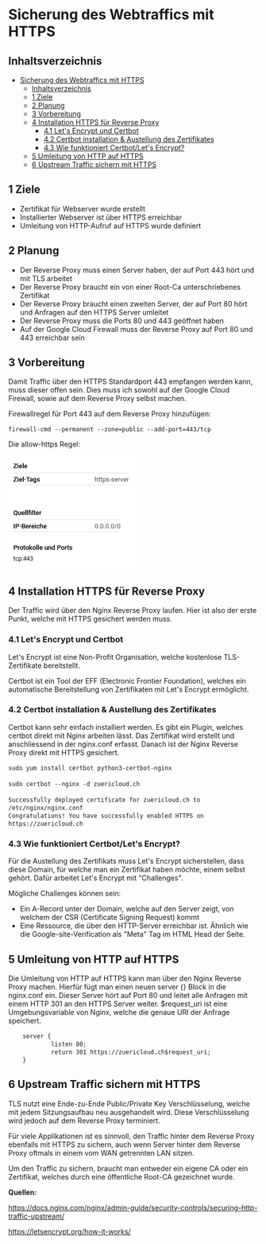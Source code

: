 # Sicherung des Webtraffics mit HTTPS

## Inhaltsverzeichnis

- [Sicherung des Webtraffics mit HTTPS](#sicherung-des-webtraffics-mit-https)
  - [Inhaltsverzeichnis](#inhaltsverzeichnis)
  - [1 Ziele](#1-ziele)
  - [2 Planung](#2-planung)
  - [3 Vorbereitung](#3-vorbereitung)
  - [4 Installation HTTPS für Reverse Proxy](#4-installation-https-für-reverse-proxy)
    - [4.1 Let's Encrypt und Certbot](#41-lets-encrypt-und-certbot)
    - [4.2 Certbot installation & Austellung des Zertifikates](#42-certbot-installation--austellung-des-zertifikates)
    - [4.3 Wie funktioniert Certbot/Let's Encrypt?](#43-wie-funktioniert-certbotlets-encrypt)
  - [5 Umleitung von HTTP auf HTTPS](#5-umleitung-von-http-auf-https)
  - [6 Upstream Traffic sichern mit HTTPS](#6-upstream-traffic-sichern-mit-https)

## 1 Ziele

- Zertifikat für Webserver wurde erstellt 
- Installierter Webserver ist über HTTPS erreichbar
- Umleitung von HTTP-Aufruf auf HTTPS wurde definiert

## 2 Planung

- Der Reverse Proxy muss einen Server haben, der auf Port 443 hört und mit TLS arbeitet
- Der Reverse Proxy braucht ein von einer Root-Ca unterschriebenes Zertifikat
- Der Reverse Proxy braucht einen zweiten Server, der auf Port 80 hört und Anfragen auf den HTTPS Server umleitet
- Der Reverse Proxy muss die Ports 80 und 443 geöffnet haben
- Auf der Google Cloud Firewall muss der Reverse Proxy auf Port 80 und 443 erreichbar sein 

## 3 Vorbereitung 

Damit Traffic über den HTTPS Standardport 443 empfangen werden kann, muss dieser offen sein. Dies muss ich sowohl auf der Google Cloud Firewall, sowie auf dem Reverse Proxy selbst machen. 

Firewallregel für Port 443 auf dem Reverse Proxy hinzufügen:

    firewall-cmd --permanent --zone=public --add-port=443/tcp
  
Die allow-https Regel:

![](./images/2022-05-02-14-38-51.png)

## 4 Installation HTTPS für Reverse Proxy

Der Traffic wird über den Nginx Reverse Proxy laufen. Hier ist also der erste Punkt, welche mit HTTPS gesichert werden muss.

### 4.1 Let's Encrypt und Certbot

Let's Encrypt ist eine Non-Profit Organisation, welche kostenlose TLS-Zertifikate bereitstellt.

Certbot ist ein Tool der EFF (Electronic Frontier Foundation), welches ein automatische Bereitstellung von Zertifikaten mit Let's Encrypt ermöglicht.

### 4.2 Certbot installation & Austellung des Zertifikates

Certbot kann sehr einfach installiert werden. Es gibt ein Plugin, welches certbot direkt mit Nginx arbeiten lässt. Das Zertifikat wird erstellt und anschliessend in der nginx.conf erfasst. Danach ist der Nginx Reverse Proxy direkt mit HTTPS gesichert.

    sudo yum install certbot python3-certbot-nginx

    sudo certbot --nginx -d zuericloud.ch

    Successfully deployed certificate for zuericloud.ch to /etc/nginx/nginx.conf
    Congratulations! You have successfully enabled HTTPS on https://zuericloud.ch

### 4.3 Wie funktioniert Certbot/Let's Encrypt?

Für die Austellung des Zertifikats muss Let's Encrypt sicherstellen, dass diese Domain, für welche man ein Zertifikat haben möchte, einem selbst gehört. Dafür arbeitet Let's Encrypt mit "Challenges".

Mögliche Challenges können sein:

- Ein A-Record unter der Domain, welche auf den Server zeigt, von welchem der CSR (Certificate Signing Request) kommt
- Eine Ressource, die über den HTTP-Server erreichbar ist. Ähnlich wie die Google-site-Verification als "Meta" Tag im HTML Head der Seite.

## 5 Umleitung von HTTP auf HTTPS

Die Umleitung von HTTP auf HTTPS kann man über den Nginx Reverse Proxy machen. Hierfür fügt man einen neuen server {} Block in die nginx.conf ein. Dieser Server hört auf Port 80 und leitet alle Anfragen mit einem HTTP 301 an den HTTPS Server weiter. $request_uri ist eine Umgebungsvariable von Nginx, welche die genaue URI der Anfrage speichert.

        server {
                listen 80;
                return 301 https://zuericloud.ch$request_uri;
        }

## 6 Upstream Traffic sichern mit HTTPS

TLS nutzt eine Ende-zu-Ende Public/Private Key Verschlüsselung, welche mit jedem Sitzungsaufbau neu ausgehandelt wird. Diese Verschlüsselung wird jedoch auf dem Reverse Proxy terminiert.

Für viele Applikationen ist es sinnvoll, den Traffic hinter dem Reverse Proxy ebenfalls mit HTTPS zu sichern, auch wenn Server hinter dem Reverse Proxy oftmals in einem vom WAN getrennten LAN sitzen.

Um den Traffic zu sichern, braucht man entweder ein eigene CA oder ein Zertifikat, welches durch eine öffentliche Root-CA gezeichnet wurde.

**Quellen:**

https://docs.nginx.com/nginx/admin-guide/security-controls/securing-http-traffic-upstream/

https://letsencrypt.org/how-it-works/
